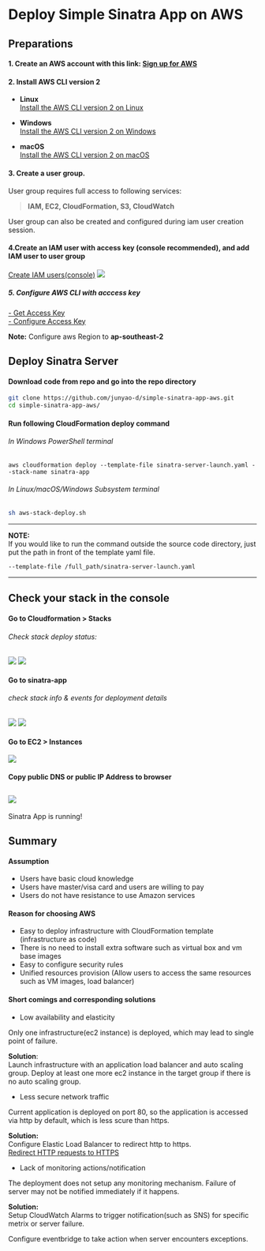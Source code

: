 # Deploy Simple Sinatra App on AWS

## Preparations
#### 1. Create an AWS account with this link: [Sign up for AWS](https://portal.aws.amazon.com/billing/signup#/start)
#### 2. Install AWS CLI version 2
- **Linux**  
[Install the AWS CLI version 2 on Linux](https://docs.aws.amazon.com/cli/latest/userguide/install-cliv2-linux.html#cliv2-linux-install)

- **Windows**  
[Install the AWS CLI version 2 on Windows](https://docs.aws.amazon.com/cli/latest/userguide/install-cliv2-windows.html)

- **macOS**  
[Install the AWS CLI version 2 on macOS](https://docs.aws.amazon.com/cli/latest/userguide/install-cliv2-mac.html)

#### 3. Create a user group.
User group requires full access to following services:  
>**IAM, EC2, CloudFormation, S3, CloudWatch**

User group can also be created and configured during iam user creation session.

#### 4.Create an IAM user with access key (console recommended), and add IAM user to user group 
[Create IAM users(console)](https://docs.aws.amazon.com/IAM/latest/UserGuide/id_users_create.html#id_users_create_console)
![](assets/create-iam-user.png)


##### 5. Configure AWS CLI with acccess key   
[- Get Access Key](https://docs.aws.amazon.com/powershell/latest/userguide/pstools-appendix-sign-up.html)  
[- Configure Access Key](https://docs.aws.amazon.com/cli/latest/userguide/cli-configure-files.html)

**Note:** Configure aws Region to **ap-southeast-2**


## Deploy Sinatra Server
#### Download code from repo and go into the repo directory
```bash
git clone https://github.com/junyao-d/simple-sinatra-app-aws.git
cd simple-sinatra-app-aws/
```
#### Run following CloudFormation deploy command
###### In Windows PowerShell terminal
```
aws cloudformation deploy --template-file sinatra-server-launch.yaml --stack-name sinatra-app
```
###### In Linux/macOS/Windows Subsystem terminal
```bash
sh aws-stack-deploy.sh
```
---
**NOTE:**  
If you would like to run the command outside the source code directory, just put the path in front of the template yaml file.
```
--template-file /full_path/sinatra-server-launch.yaml
```
---
## Check your stack in the console
#### Go to Cloudformation > Stacks
###### Check stack deploy status: 
![](assets/cloudformation-inprogress.png)
![](assets/cloudformation-complete.png)
#### Go to sinatra-app
###### check stack info & events for deployment details
![](assets/stack-info.png)
![](assets/stack-events.png)

#### Go to EC2 > Instances
![](assets/ec2-instance-info.png)

#### Copy public DNS or public IP Address to browser
![](assets/app-page.png)
---
Sinatra App is running!

## Summary

#### Assumption 
- Users have basic cloud knowledge
- Users have master/visa card and users are willing to pay
- Users do not have resistance to use Amazon services

#### Reason for choosing AWS
- Easy to deploy infrastructure with CloudFormation template (infrastructure as code)
- There is no need to install extra software such as virtual box and vm base images
- Easy to configure security rules
- Unified resources provision (Allow users to access the same resources such as VM images, load balancer)


#### Short comings and corresponding solutions
- Low availability and elasticity
  
Only one infrastructure(ec2 instance) is deployed, which may lead to single point of failure.

**Solution**:  
Launch infrastructure with an application load balancer and auto scaling group. Deploy at least one more ec2 instance in the target group if there is no auto scaling group. 

- Less secure network traffic  

Current application is deployed on port 80, so the application is accessed via http by default, which is less scure than https.

**Solution:**  
Configure Elastic Load Balancer to redirect http to https.  
[Redirect HTTP requests to HTTPS](https://aws.amazon.com/premiumsupport/knowledge-center/elb-redirect-http-to-https-using-alb/)


- Lack of monitoring actions/notification  

The deployment does not setup any monitoring mechanism. Failure of server may not be notified immediately if it happens.

**Solution:**   
Setup CloudWatch Alarms to trigger notification(such as SNS) for specific metrix or server failure. 

Configure eventbridge to take action when server encounters exceptions. 